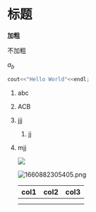 # 标题

**加粗**

不加粗

$a_b$

```c++
cout<<"Hello World"<<endl;
```

1. abc
2. ACB
3. jjj

   1. jj
4. mjj

   ![](https://pic1.zhimg.com/80/v2-a085a39d41c0af5ded6b328907e662ec_1440w.jpg)

   ![1660882305405.png](./1660882305405.png)


   | col1 | col2 | col3 |
   | ------ | ------ | ------ |
   |      |      |      |
   |      |      |      |
